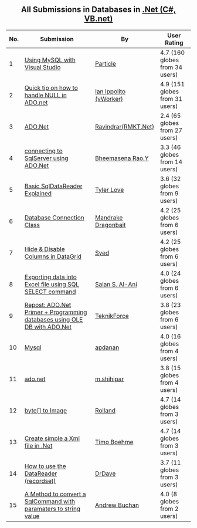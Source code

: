 ﻿<div align="center">

## All Submissions in Databases in [\.Net \(C\#, VB\.net\)](../ByWorld/net-c-vb-net.md)

</div>

No.  | Submission | By   | User Rating
---- | ---------- | ---- | -----------
1 | [Using MySQL with Visual Studio<br />](https://github.com/Planet-Source-Code/particle-using-mysql-with-visual-studio__10-1288) | [Particle](../ByAuthor/particle.md) | 4.7 (160 globes from 34 users)
2 | [Quick tip on how to handle NULL in ADO\.net<br />](https://github.com/Planet-Source-Code/ian-ippolito-vworker-quick-tip-on-how-to-handle-null-in-ado-net__10-141) | [Ian Ippolito \(vWorker\)](../ByAuthor/ian-ippolito-vworker.md) | 4.9 (151 globes from 31 users)
3 | [ADO\.Net<br />](https://github.com/Planet-Source-Code/ravindrar-rmkt-net-ado-net__10-595) | [Ravindrar\(RMKT\.Net\)](../ByAuthor/ravindrar-rmkt-net.md) | 2.4 (65 globes from 27 users)
4 | [connecting to SqlServer using ADO\.Net<br />](https://github.com/Planet-Source-Code/bheemasena-rao-y-connecting-to-sqlserver-using-ado-net__10-236) | [Bheemasena Rao\.Y](../ByAuthor/bheemasena-rao-y.md) | 3.3 (46 globes from 14 users)
5 | [Basic SqlDataReader Explained<br />](https://github.com/Planet-Source-Code/tyler-love-basic-sqldatareader-explained__10-587) | [Tyler Love](../ByAuthor/tyler-love.md) | 3.6 (32 globes from 9 users)
6 | [Database Connection Class<br />](https://github.com/Planet-Source-Code/mandrake-dragonbait-database-connection-class__10-343) | [Mandrake Dragonbait](../ByAuthor/mandrake-dragonbait.md) | 4.2 (25 globes from 6 users)
7 | [Hide & Disable Columns in DataGrid<br />](https://github.com/Planet-Source-Code/syed-hide-disable-columns-in-datagrid__10-624) | [Syed](../ByAuthor/syed.md) | 4.2 (25 globes from 6 users)
8 | [Exporting data into Excel file using SQL SELECT command<br />](https://github.com/Planet-Source-Code/salan-s-al-ani-exporting-data-into-excel-file-using-sql-select-command__10-4214) | [Salan S\. Al\-Ani](../ByAuthor/salan-s-al-ani.md) | 4.0 (24 globes from 6 users)
9 | [Repost: ADO\.Net Primer \+ Programming databases using OLE DB with ADO\.Net<br />](https://github.com/Planet-Source-Code/teknikforce-repost-ado-net-primer-programming-databases-using-ole-db-with-ado-net__10-2885) | [TeknikForce](../ByAuthor/teknikforce.md) | 3.8 (23 globes from 6 users)
10 | [Mysql<br />](https://github.com/Planet-Source-Code/apdanan-mysql__10-2565) | [apdanan](../ByAuthor/apdanan.md) | 4.0 (16 globes from 4 users)
11 | [ado\.net<br />](https://github.com/Planet-Source-Code/m-shihipar-ado-net__10-1083) | [m\.shihipar](../ByAuthor/m-shihipar.md) | 3.8 (15 globes from 4 users)
12 | [byte\[\] to Image<br />](https://github.com/Planet-Source-Code/rolland-byte-to-image__10-4382) | [Rolland](../ByAuthor/rolland.md) | 4.7 (14 globes from 3 users)
13 | [Create simple a Xml file in \.Net<br />](https://github.com/Planet-Source-Code/timo-boehme-create-simple-a-xml-file-in-net__10-7002) | [Timo Boehme](../ByAuthor/timo-boehme.md) | 4.7 (14 globes from 3 users)
14 | [How to use the DataReader \(recordset\)<br />](https://github.com/Planet-Source-Code/drdave-how-to-use-the-datareader-recordset__10-826) | [DrDave](../ByAuthor/drdave.md) | 3.7 (11 globes from 3 users)
15 | [A Method to convert a SqlCommand with paramaters to string value<br />](https://github.com/Planet-Source-Code/andrew-buchan-a-method-to-convert-a-sqlcommand-with-paramaters-to-string-value__10-7760) | [Andrew Buchan](../ByAuthor/andrew-buchan.md) | 4.0 (8 globes from 2 users)
